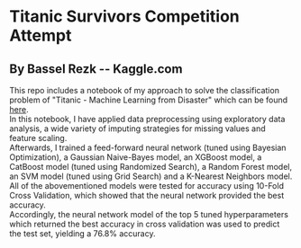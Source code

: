 # Titanic Survivors Competition Attempt
## By Bassel Rezk -- Kaggle.com

This repo includes a notebook of my approach to solve the classification problem of "Titanic - Machine Learning from Disaster" which can be found [here](https://www.kaggle.com/competitions/titanic/overview).  
In this notebook, I have applied data preprocessing using exploratory data analysis, a wide variety of imputing strategies for missing values and feature scaling.  
Afterwards, I trained a feed-forward neural network (tuned using Bayesian Optimization), a Gaussian Naive-Bayes model, an XGBoost model, a CatBoost model (tuned using Randomized Search), a Random Forest model, an SVM model (tuned using Grid Search) and a K-Nearest Neighbors model.  
All of the abovementioned models were tested for accuracy using 10-Fold Cross Validation, which showed that the neural network provided the best accuracy.  
Accordingly, the neural network model of the top 5 tuned hyperparameters which returned the best accuracy in cross validation was used to predict the test set, yielding a 76.8% accuracy.
